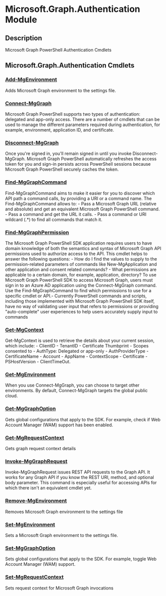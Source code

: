﻿---
Module Name: Microsoft.Graph.Authentication
Module Guid: 30d861a2-d5b5-4a79-9d6d-4b6d010f9af4
Download Help Link: https://learn.microsoft.com/powershell/module/Microsoft.Graph.Authentication
Help Version: 1.0.0.0
Locale: en-US
---

# Microsoft.Graph.Authentication Module
## Description
Microsoft Graph PowerShell Authentication Cmdlets

## Microsoft.Graph.Authentication Cmdlets
### [Add-MgEnvironment](Add-MgEnvironment.md)
 Adds Microsoft Graph environment to the settings file.

### [Connect-MgGraph](Connect-MgGraph.md)
Microsoft Graph PowerShell supports two types of authentication: delegated and app-only access. There are a number of cmdlets that can be used to manage the different parameters required during authentication, for example, environment, application ID, and certificate.

### [Disconnect-MgGraph](Disconnect-MgGraph.md)
Once you're signed in, you'll remain signed in until you invoke Disconnect-MgGraph. Microsoft Graph PowerShell automatically refreshes the access token for you and sign-in persists across PowerShell sessions because Microsoft Graph PowerShell securely caches the token.

### [Find-MgGraphCommand](Find-MgGraphCommand.md)
Find-MgGraphCommand aims to make it easier for you to discover which API path a command calls, by providing a URI or a command name. The Find-MgGraphCommand allows to:  - Pass a Microsoft Graph URL (relative and absolute) and get an equivalent Microsoft Graph PowerShell command. - Pass a command and get the URL it calls. - Pass a command or URI wildcard (.*) to find all commands that match it.

### [Find-MgGraphPermission](Find-MgGraphPermission.md)
The Microsoft Graph PowerShell SDK application requires users to have domain knowledge of both the semantics and syntax of Microsoft Graph API permissions used to authorize access to the API. This cmdlet helps to answer the following questions:  - How do I find the values to supply to the permission-related parameters of commands like New-MgApplication and other application and consent related commands? - What permissions are applicable to a certain domain, for example, application, directory? To use Microsoft Graph PowerShell SDK to access Microsoft Graph, users must sign in to an Azure AD application using the Connect-MgGraph command. Use the Find-MgGraphCommand to find which permissions to use for a specific cmdlet or API.-  Currently PowerShell commands and scripts, including those implemented with Microsoft Graph PowerShell SDK itself, have no way of validating user input that refers to permissions or providing "auto-complete" user experiences to help users accurately supply input to commands

### [Get-MgContext](Get-MgContext.md)
Get-MgContext is used to retrieve the details about your current session, which include:  - ClientID - TenantID - Certificate Thumbprint - Scopes consented to - AuthType: Delegated or app-only - AuthProviderType - CertificateName - Account - AppName - ContextScope - Certificate - PSHostVersion - ClientTimeOut.

### [Get-MgEnvironment](Get-MgEnvironment.md)
When you use Connect-MgGraph, you can choose to target other environments. By default, Connect-MgGraph targets the global public cloud.

### [Get-MgGraphOption](Get-MgGraphOption.md)
Gets global configurations that apply to the SDK. For example, check if Web Account Manager (WAM) support has been enabled.

### [Get-MgRequestContext](Get-MgRequestContext.md)
Gets graph request context details

### [Invoke-MgGraphRequest](Invoke-MgGraphRequest.md)
Invoke-MgGraphRequest issues REST API requests to the Graph API. It works for any Graph API if you know the REST URI, method, and optional body parameter. This command is especially useful for accessing APIs for which there isn't an equivalent cmdlet yet.

### [Remove-MgEnvironment](Remove-MgEnvironment.md)
Removes Microsoft Graph environment to the settings file

### [Set-MgEnvironment](Set-MgEnvironment.md)
Sets a Microsoft Graph environment to the settings file.

### [Set-MgGraphOption](Set-MgGraphOption.md)
Sets global configurations that apply to the SDK. For example, toggle Web Account Manager (WAM) support.

### [Set-MgRequestContext](Set-MgRequestContext.md)
Sets request context for Microsoft Graph invocations

